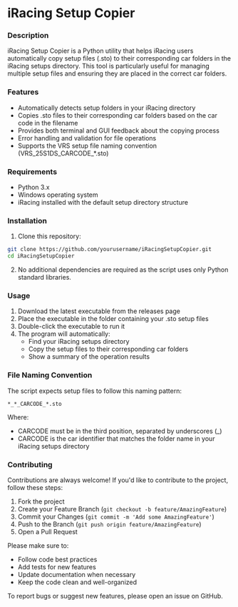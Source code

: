 # iRacing Setup Copier

### Description
iRacing Setup Copier is a Python utility that helps iRacing users automatically copy setup files (.sto) to their corresponding car folders in the iRacing setups directory. This tool is particularly useful for managing multiple setup files and ensuring they are placed in the correct car folders.

### Features
- Automatically detects setup folders in your iRacing directory
- Copies .sto files to their corresponding car folders based on the car code in the filename
- Provides both terminal and GUI feedback about the copying process
- Error handling and validation for file operations
- Supports the VRS setup file naming convention (VRS_25S1DS_CARCODE_*.sto)

### Requirements
- Python 3.x
- Windows operating system
- iRacing installed with the default setup directory structure

### Installation
1. Clone this repository:
```bash
git clone https://github.com/yourusername/iRacingSetupCopier.git
cd iRacingSetupCopier
```

2. No additional dependencies are required as the script uses only Python standard libraries.

### Usage
1. Download the latest executable from the releases page
2. Place the executable in the folder containing your .sto setup files
3. Double-click the executable to run it
4. The program will automatically:
   - Find your iRacing setups directory
   - Copy the setup files to their corresponding car folders
   - Show a summary of the operation results

### File Naming Convention
The script expects setup files to follow this naming pattern:
```
*_*_CARCODE_*.sto
```
Where:
- CARCODE must be in the third position, separated by underscores (_)
- CARCODE is the car identifier that matches the folder name in your iRacing setups directory

### Contributing
Contributions are always welcome! If you'd like to contribute to the project, follow these steps:

1. Fork the project
2. Create your Feature Branch (`git checkout -b feature/AmazingFeature`)
3. Commit your Changes (`git commit -m 'Add some AmazingFeature'`)
4. Push to the Branch (`git push origin feature/AmazingFeature`)
5. Open a Pull Request

Please make sure to:
- Follow code best practices
- Add tests for new features
- Update documentation when necessary
- Keep the code clean and well-organized

To report bugs or suggest new features, please open an issue on GitHub.
